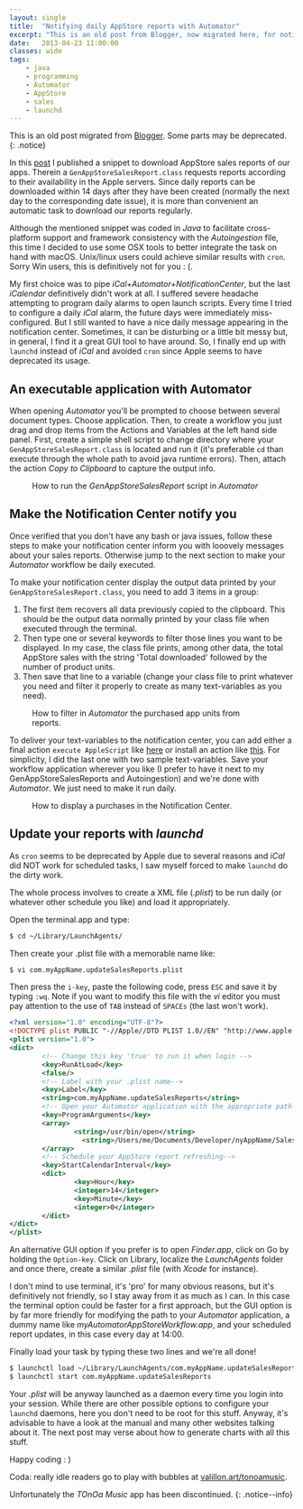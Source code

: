 ```yaml
---
layout: single
title:  "Notifying daily AppStore reports with Automator"
excerpt: "This is an old post from Blogger, now migrated here, for notifying AppStore purchases with Automator (macOS)."
date:   2013-04-23 11:00:00
classes: wide
tags: 
    - java
    - programming
    - Automator
    - AppStore
    - sales
    - launchd
---
```


This is an old post migrated from [Blogger](http://thisshouldbethetitle.blogspot.com/2013/04/notifying-daily-appstore-reports-with.html). Some parts may be deprecated.
{: .notice}


In this [post]({{site.baseurl}}/2013/04/18/generate-appstore-purchases) I published a snippet to download AppStore sales reports of our apps. Therein a `GenAppStoreSalesReport.class` requests reports according to their availability in the Apple servers. Since daily reports can be downloaded within 14 days after they have been created (normally the next day to the corresponding date issue), it is more than convenient an automatic task to download our reports regularly. 

Although the mentioned snippet was coded in *Java* to facilitate cross-platform support and framework consistency with the *Autoingestion* file, this time I decided to use some OSX tools to better integrate the task on hand with macOS. Unix/linux users could achieve similar results with `cron`. Sorry Win users, this is definitively not for you : (. 

My first choice was to pipe *iCal+Automator+NotificationCenter*, but the last *iCalendar* definitively didn't work at all. I suffered severe headache attempting to program daily alarms to open launch scripts. Every time I tried to configure a daily *iCal* alarm, the future days were immediately miss-configured. But I still wanted to have a nice daily message appearing in the notification center. Sometimes, it can be disturbing or a little bit messy but, in general, I find it a great GUI tool to have around. So, I finally end up with `launchd` instead of *iCal* and avoided `cron` since Apple seems to have deprecated its usage. 


## An executable application with Automator 

When opening *Automator* you'll be prompted to choose between several document types. Choose application. Then, to create a workflow you just drag and drop items from the Actions and Variables at the left hand side panel. First, create a simple shell script to change directory where your `GenAppStoreSalesReport.class` is located and run it (it's preferable `cd` than execute through the whole path to avoid java runtime errors). Then, attach the action *Copy to Clipboard* to capture the output info. 

<figure class="align-center">
    <img src="{{ site.url }}{{ site.baseurl }}/assets/notifier/shellScript.png" alt="">
    <figcaption>How to run the <i>GenAppStoreSalesReport</i> script in <i>Automator</i></figcaption>
</figure>

## Make the Notification Center notify you 

Once verified that you don't have any bash or java issues, follow these steps to make your notification center inform you with looovely messages about your sales reports. Otherwise jump to the next section to make your *Automator* workflow be daily executed. 

To make your notification center display the output data printed by your `GenAppStoreSalesReport.class`, you need to add 3 items in a group: 

1. The first item recovers all data previously copied to the clipboard. This should be the output data normally printed by your class file when executed through the terminal. 
2. Then type one or several keywords to filter those lines you want to be displayed. In my case, the class file prints, among other data, the total AppStore sales with the string 'Total downloaded' followed by the number of product units. 
3. Then save that line to a variable (change your class file to print whatever you need and filter it properly to create as many text-variables as you need). 

<figure class="align-center">
    <img src="{{ site.url }}{{ site.baseurl }}/assets/notifier/contentsVariable.png" alt="">
    <figcaption>How to filter in <i>Automator</i> the purchased app units from reports.</figcaption>
</figure>

To deliver your text-variables to the notification center, you can add either a final action `execute AppleScript` like [here](http://hints.macworld.com/article.php?story=20120831112030251) or install an action like [this](http://www.automatedworkflows.com/2012/08/26/display-notification-center-alert-automator-action-1-0-0/). For simplicity, I did the last one with two sample text-variables. Save your workflow application wherever you like (I prefer to have it next to my GenAppStoreSalesReports and Autoingestion) and we're done with *Automator*. We just need to make it run daily. 

<figure class="align-center">
    <img src="{{ site.url }}{{ site.baseurl }}/assets/notifier/notificationCenter.png" alt="">
    <figcaption>How to display a purchases in the Notification Center.</figcaption>
</figure>

## Update your reports with *launchd*

As `cron` seems to be deprecated by Apple due to several reasons and *iCal* did NOT work for scheduled tasks, I saw myself forced to make `launchd` do the dirty work. 

The whole process involves to create a XML file (*.plist*) to be run daily (or whatever other schedule you like) and load it appropriately. 

Open the terminal.app and type: 

```bash
$ cd ~/Library/LaunchAgents/
```

Then create your .plist file with a memorable name like: 

```bash
$ vi com.myAppName.updateSalesReports.plist
```

Then press the `i-key`, paste the following code, press `ESC` and save it by typing `:wq`. Note if you want to modify this file with the *vi* editor you must pay attention to the use of `TAB` instead of `SPACEs` (the last won't work). 


```xml
<?xml version="1.0" encoding="UTF-8"?>
<!DOCTYPE plist PUBLIC "-//Apple//DTD PLIST 1.0//EN" "http://www.apple.com/DTDs/PropertyList-1.0.dtd">
<plist version="1.0">
<dict>
        <!-- Change this key 'true' to run it when login -->
        <key>RunAtLoad</key>
        <false/>
        <!-- Label with your .plist name-->
        <key>Label</key>
        <string>com.myAppName.updateSalesReports</string>
        <!-- Open your Automator application with the appropriate path-->
        <key>ProgramArguments</key>
        <array>
                <string>/usr/bin/open</string>
                  <string>/Users/me/Documents/Developer/nyAppName/SalesReports/myAutomatorAppStoreWorkflow.app/</string>
        </array>
        <!-- Schedule your AppStore report refreshing-->
        <key>StartCalendarInterval</key>
        <dict>
                <key>Hour</key>
                <integer>14</integer>
                <key>Minute</key>
                <integer>0</integer>
        </dict>
</dict>
</plist>
```

An alternative GUI option if you prefer is to open *Finder.app*, click on Go by holding the `Option-key`. Click on Library, localize the *LaunchAgents* folder and once there, create a similar *.plist* file (with *Xcode* for instance). 

I don't mind to use terminal, it's 'pro' for many obvious reasons, but it's definitively not friendly, so I stay away from it as much as I can. In this case the terminal option could be faster for a first approach, but the GUI option is by far more friendly for modifying the path to your *Automator* application, a dummy name like *myAutomatorAppStoreWorkflow.app*, and your scheduled report updates, in this case every day at 14:00. 

Finally load your task by typing these two lines and we're all done! 

```bash
$ launchctl load ~/Library/LaunchAgents/com.myAppName.updateSalesReports.plist 
$ launchctl start com.myAppName.updateSalesReports
```

Your *.plist* will be anyway launched as a daemon every time you login into your session. While there are other possible options to configure your `launchd` daemons, here you don't need to be root for this stuff. Anyway, it's advisable to have a look at the manual and many other websites talking about it. The next post may verse about how to generate charts with all this stuff. 

Happy coding : ) 

Coda: really idle readers go to play with bubbles at [valillon.art/tonoamusic](http://valillon.art/tonoamusic).

Unfortunately the *TOnOa Music* app has been discontinued.
{: .notice--info}

